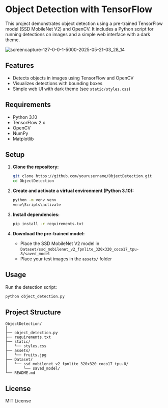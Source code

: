 # Object Detection with TensorFlow

This project demonstrates object detection using a pre-trained TensorFlow model (SSD MobileNet V2) and OpenCV. It includes a Python script for running detections on images and a simple web interface with a dark theme.

![screencapture-127-0-0-1-5000-2025-05-21-03_28_14](https://github.com/user-attachments/assets/1553edcf-8579-4715-8f58-ee38fefca059)

## Features

- Detects objects in images using TensorFlow and OpenCV
- Visualizes detections with bounding boxes
- Simple web UI with dark theme (see `static/styles.css`)

## Requirements

- Python 3.10
- TensorFlow 2.x
- OpenCV
- NumPy
- Matplotlib

## Setup

1. **Clone the repository:**
   ```bash
   git clone https://github.com/yourusername/ObjectDetection.git
   cd ObjectDetection
   ```

2. **Create and activate a virtual environment (Python 3.10):**
   ```bash
   python -m venv venv
   venv\Scripts\activate
   ```

3. **Install dependencies:**
   ```bash
   pip install -r requirements.txt
   ```

4. **Download the pre-trained model:**
   - Place the SSD MobileNet V2 model in `Dataset/ssd_mobilenet_v2_fpnlite_320x320_coco17_tpu-8/saved_model`
   - Place your test images in the `assets/` folder

## Usage

Run the detection script:
```bash
python object_detection.py
```

## Project Structure

```
ObjectDetection/
│
├── object_detection.py
├── requirements.txt
├── static/
│   └── styles.css
├── assets/
│   └── fruits.jpg
├── Dataset/
│   └── ssd_mobilenet_v2_fpnlite_320x320_coco17_tpu-8/
│       └── saved_model/
└── README.md
```

## License

MIT License
